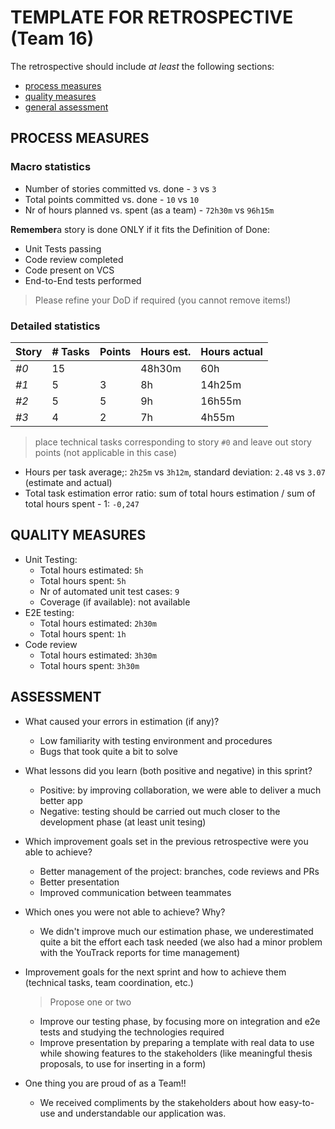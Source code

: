 TEMPLATE FOR RETROSPECTIVE (Team 16)
=====================================

The retrospective should include _at least_ the following
sections:

- [process measures](#process-measures)
- [quality measures](#quality-measures)
- [general assessment](#assessment)

## PROCESS MEASURES 

### Macro statistics

- Number of stories committed vs. done - `3` vs `3`
- Total points committed vs. done - `10` vs `10`
- Nr of hours planned vs. spent (as a team) - `72h30m` vs `96h15m`

**Remember**a story is done ONLY if it fits the Definition of Done:
 
- Unit Tests passing
- Code review completed
- Code present on VCS
- End-to-End tests performed

> Please refine your DoD if required (you cannot remove items!) 

### Detailed statistics

| Story  | # Tasks | Points | Hours est. | Hours actual |
|--------|---------|--------|------------|--------------|
| _#0_   |    15   |      |      48h30m      |      60h        |
| _#1_   |    5    |    3   |      8h      |    14h25m          |
| _#2_   |    5   |     5   |       9h    |        16h55m      |
| _#3_   |    4     |   2     |      7h      |      4h55m        |
   

> place technical tasks corresponding to story `#0` and leave out story points (not applicable in this case)

- Hours per task average;: `2h25m` vs `3h12m`, standard deviation: `2.48` vs `3.07` (estimate and actual)
- Total task estimation error ratio: sum of total hours estimation / sum of total hours spent - 1: `-0,247`

  
## QUALITY MEASURES 

- Unit Testing:
  - Total hours estimated: `5h`
  - Total hours spent: `5h`
  - Nr of automated unit test cases: `9`
  - Coverage (if available): not available
- E2E testing:
  - Total hours estimated: `2h30m`
  - Total hours spent: `1h`
- Code review 
  - Total hours estimated: `3h30m`
  - Total hours spent: `3h30m`
  

## ASSESSMENT

- What caused your errors in estimation (if any)?
  - Low familiarity with testing environment and procedures
  - Bugs that took quite a bit to solve

- What lessons did you learn (both positive and negative) in this sprint?
  - Positive: by improving collaboration, we were able to deliver a much better app
  - Negative: testing should be carried out much closer to the development phase (at least unit tesing)


- Which improvement goals set in the previous retrospective were you able to achieve?
  - Better management of the project: branches, code reviews and PRs
  - Better presentation
  - Improved communication between teammates
  
- Which ones you were not able to achieve? Why?
  - We didn't improve much our estimation phase, we underestimated quite a bit the effort each task needed (we also had a minor problem with the YouTrack reports for time management)

- Improvement goals for the next sprint and how to achieve them (technical tasks, team coordination, etc.)

  > Propose one or two
  - Improve our testing phase, by focusing more on integration and e2e tests and studying the technologies required
  - Improve presentation by preparing a template with real data to use while showing features to the stakeholders (like meaningful thesis proposals, to use for inserting in a form)

- One thing you are proud of as a Team!!
  - We received compliments by the stakeholders about how easy-to-use and understandable our application was.
